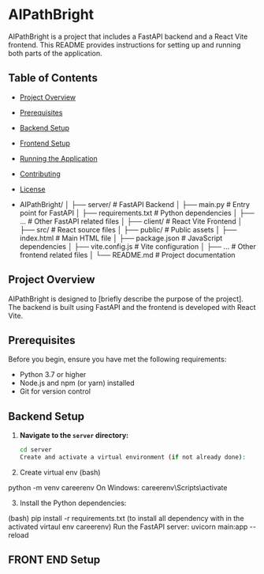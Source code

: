 # AIPathBright

AIPathBright is a project that includes a FastAPI backend and a React Vite frontend. This README provides instructions for setting up and running both parts of the application.

## Table of Contents

- [Project Overview](#project-overview)
- [Prerequisites](#prerequisites)
- [Backend Setup](#backend-setup)
- [Frontend Setup](#frontend-setup)
- [Running the Application](#running-the-application)
- [Contributing](#contributing)
- [License](#license)
  
- AIPathBright/
│
├── server/                # FastAPI Backend
│   ├── main.py            # Entry point for FastAPI
│   ├── requirements.txt   # Python dependencies
│   ├── ...                # Other FastAPI related files
│
├── client/                # React Vite Frontend
│   ├── src/               # React source files
│   ├── public/            # Public assets
│   ├── index.html         # Main HTML file
│   ├── package.json       # JavaScript dependencies
│   ├── vite.config.js     # Vite configuration
│   ├── ...                # Other frontend related files
│
└── README.md              # Project documentation


## Project Overview

AIPathBright is designed to [briefly describe the purpose of the project]. The backend is built using FastAPI and the frontend is developed with React Vite.

## Prerequisites

Before you begin, ensure you have met the following requirements:

- Python 3.7 or higher
- Node.js and npm (or yarn) installed
- Git for version control

## Backend Setup

1. **Navigate to the `server` directory:**

   ```bash
   cd server
   Create and activate a virtual environment (if not already done):
2. Create virtual env
(bash)

python -m venv careerenv
On Windows: careerenv\Scripts\activate

3. Install the Python dependencies:

  (bash)
  pip install -r requirements.txt (to install all dependency with in the activated virtaul env careerenv)
  Run the FastAPI server:
  uvicorn main:app --reload

## FRONT END Setup


